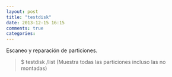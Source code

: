```yaml
---
layout: post
title: "testdisk"
date: 2013-12-15 16:15
comments: true
categories: 
---
```

Escaneo y reparación de particiones.

>$ testdisk /list (Muestra todas las particiones incluso las no montadas)

